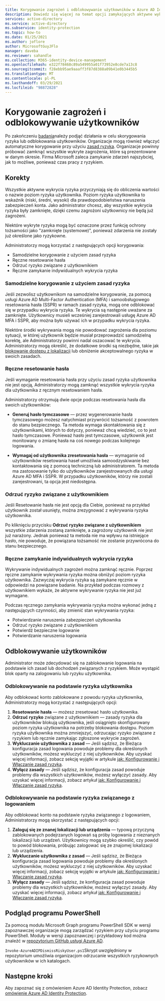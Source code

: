 ```yaml
---
title: Korygowanie zagrożeń i odblokowywanie użytkowników w Azure AD Identity Protection
description: Dowiedz się więcej na temat opcji zamykających aktywne wykrywania zagrożeń.
services: active-directory
ms.service: active-directory
ms.subservice: identity-protection
ms.topic: how-to
ms.date: 01/25/2021
ms.author: joflore
author: MicrosoftGuyJFlo
manager: daveba
ms.reviewer: sahandle
ms.collection: M365-identity-device-management
ms.openlocfilehash: e322f78468c89a549955a01f73952e8cde7a13c8
ms.sourcegitcommit: f28ebb95ae9aaaff3f87d8388a09b41e0b3445b5
ms.translationtype: MT
ms.contentlocale: pl-PL
ms.lasthandoff: 03/29/2021
ms.locfileid: "98872828"
---
```

# <a name="remediate-risks-and-unblock-users"></a>Korygowanie zagrożeń i odblokowywanie użytkowników

Po zakończeniu [badania](howto-identity-protection-investigate-risk.md)należy podjąć działania w celu skorygowania ryzyka lub odblokowania użytkowników. Organizacje mogą również włączyć automatyczne korygowanie przy użyciu [zasad ryzyka](howto-identity-protection-configure-risk-policies.md). Organizacje powinny próbować zamknąć wszystkie wykryte zagrożenia, które są prezentowane w danym okresie. Firma Microsoft zaleca zamykanie zdarzeń najszybciej, jak to możliwe, ponieważ czas pracy z ryzykiem.

## <a name="remediation"></a>Korekty

Wszystkie aktywne wykrycia ryzyka przyczyniają się do obliczenia wartości o nazwie poziom ryzyka użytkownika. Poziom ryzyka użytkownika to wskaźnik (niski, średni, wysoki) dla prawdopodobieństwa naruszenia zabezpieczeń konta. Jako administrator chcesz, aby wszystkie wykrycia ryzyka były zamknięte, dzięki czemu zagrożoni użytkownicy nie będą już zagrożeni.

Niektóre wykryte ryzyka mogą być oznaczone przez funkcję ochrony tożsamości jako "zamknięte (systemowe)", ponieważ zdarzenia nie zostały już określone jako ryzykowne.

Administratorzy mogą korzystać z następujących opcji korygowania:

- Samodzielne korygowanie z użyciem zasad ryzyka
- Ręczne resetowanie hasła
- Odrzuć ryzyko związane z użytkownikiem
- Ręczne zamykanie indywidualnych wykrycia ryzyka

### <a name="self-remediation-with-risk-policy"></a>Samodzielne korygowanie z użyciem zasad ryzyka

Jeśli zezwolisz użytkownikom na samodzielne korygowanie, za pomocą usługi Azure AD Multi-Factor Authentication (MFA) i samoobsługowego resetowania hasła (SSPR) w ramach zasad ryzyka, mogą one odblokować się w przypadku wykrycia ryzyka. Te wykrycia są następnie uważane za zamknięte. Użytkownicy musieli wcześniej zarejestrowali usługę Azure AD MFA i SSPR, aby można było używać ich w przypadku wykrycia ryzyka.

Niektóre środki wykrywania mogą nie powodować zagrożenia dla poziomu sytuacji, w której użytkownik będzie musiał przeprowadzić samodzielną korektę, ale Administratorzy powinni nadal oszacować te wykrycia. Administratorzy mogą określić, że dodatkowe środki są niezbędne, takie jak [blokowanie dostępu z lokalizacji](../conditional-access/howto-conditional-access-policy-location.md) lub obniżenie akceptowalnego ryzyka w swoich zasadach.

### <a name="manual-password-reset"></a>Ręczne resetowanie hasła

Jeśli wymaganie resetowania hasła przy użyciu zasad ryzyka użytkownika nie jest opcją, Administratorzy mogą zamknąć wszystkie wykrycia ryzyka dla użytkownika z ręcznym resetowaniem hasła.

Administratorzy otrzymują dwie opcje podczas resetowania hasła dla swoich użytkowników:

- **Generuj hasło tymczasowe** — przez wygenerowanie hasła tymczasowego możesz natychmiast przywrócić tożsamość z powrotem do stanu bezpiecznego. Ta metoda wymaga skontaktowania się z użytkownikami, których to dotyczy, ponieważ chcą wiedzieć, co to jest hasło tymczasowe. Ponieważ hasło jest tymczasowe, użytkownik jest monitowany o zmianę hasła na coś nowego podczas kolejnego logowania.

- **Wymagaj od użytkownika zresetowania hasła** — wymaganie od użytkowników resetowania haseł umożliwia samoodzyskiwanie bez kontaktowania się z pomocą techniczną lub administratorem. Ta metoda ma zastosowanie tylko do użytkowników zarejestrowanych dla usługi Azure AD MFA i SSPR. W przypadku użytkowników, którzy nie zostali zarejestrowani, ta opcja jest niedostępna.

### <a name="dismiss-user-risk"></a>Odrzuć ryzyko związane z użytkownikiem

Jeśli Resetowanie hasła nie jest opcją dla Ciebie, ponieważ na przykład użytkownik został usunięty, można zrezygnować z wykrywania ryzyka użytkownika.

Po kliknięciu przycisku **Odrzuć ryzyko związane z użytkownikiem** wszystkie zdarzenia zostaną zamknięte, a zagrożony użytkownik nie jest już narażony. Jednak ponieważ ta metoda nie ma wpływu na istniejące hasło, nie powoduje, że powiązana tożsamość nie zostanie przywrócona do stanu bezpiecznego. 

### <a name="close-individual-risk-detections-manually"></a>Ręczne zamykanie indywidualnych wykrycia ryzyka

Wykrywanie indywidualnych zagrożeń można zamknąć ręcznie. Poprzez ręczne zamykanie wykrywania ryzyka można obniżyć poziom ryzyka użytkownika. Zazwyczaj wykrycia ryzyka są zamykane ręcznie w odpowiedzi na powiązane badanie. Na przykład podczas rozmowy z użytkownikiem wykaże, że aktywne wykrywanie ryzyka nie jest już wymagane. 
 
Podczas ręcznego zamykania wykrywania ryzyka można wykonać jedną z następujących czynności, aby zmienić stan wykrywania ryzyka:

- Potwierdzanie naruszenia zabezpieczeń użytkownika
- Odrzuć ryzyko związane z użytkownikiem
- Potwierdź bezpieczne logowanie
- Potwierdzanie naruszenia logowania

## <a name="unblocking-users"></a>Odblokowywanie użytkowników

Administrator może zdecydować się na zablokowanie logowania na podstawie ich zasad lub dochodzeń związanych z ryzykiem. Może wystąpić blok oparty na zalogowaniu lub ryzyku użytkownika.

### <a name="unblocking-based-on-user-risk"></a>Odblokowywanie na podstawie ryzyka użytkownika

Aby odblokować konto zablokowane z powodu ryzyka użytkownika, Administratorzy mogą korzystać z następujących opcji:

1. **Resetowanie hasła** — możesz zresetować hasło użytkownika.
1. **Odrzuć ryzyko** związane z użytkownikiem — zasady ryzyka dla użytkowników blokują użytkownika, jeśli osiągnięto skonfigurowany poziom ryzyka użytkownika na potrzeby blokowania dostępu. Poziom ryzyka użytkownika można zmniejszyć, odrzucając ryzyko związane z ryzykiem lub ręcznie zamykając zgłoszone wykrycie zagrożeń.
1. **Wykluczanie użytkownika z zasad** — Jeśli sądzisz, że Bieżąca konfiguracja zasad logowania powoduje problemy dla określonych użytkowników, możesz wykluczyć z niej użytkowników. Aby uzyskać więcej informacji, zobacz sekcję wyjątki w artykule [jak: Konfigurowanie i Włączanie zasad ryzyka](howto-identity-protection-configure-risk-policies.md#exclusions).
1. **Wyłącz zasady** — Jeśli sądzisz, że konfiguracja zasad powoduje problemy dla wszystkich użytkowników, możesz wyłączyć zasady. Aby uzyskać więcej informacji, zobacz artykuł [jak: Konfigurowanie i Włączanie zasad ryzyka](howto-identity-protection-configure-risk-policies.md).

### <a name="unblocking-based-on-sign-in-risk"></a>Odblokowywanie na podstawie ryzyka związanego z logowaniem

Aby odblokować konto na podstawie ryzyka związanego z logowaniem, Administratorzy mogą skorzystać z następujących opcji:

1. **Zaloguj się ze znanej lokalizacji lub urządzenia** — typową przyczyną zablokowanych podejrzanych logowań są próby logowania z nieznanych lokalizacji lub urządzeń. Użytkownicy mogą szybko określić, czy powód to powód blokowania, próbując zalogować się ze znajomej lokalizacji lub urządzenia.
1. **Wykluczanie użytkownika z zasad** — Jeśli sądzisz, że Bieżąca konfiguracja zasad logowania powoduje problemy dla określonych użytkowników, możesz wykluczyć z niej użytkowników. Aby uzyskać więcej informacji, zobacz sekcję wyjątki w artykule [jak: Konfigurowanie i Włączanie zasad ryzyka](howto-identity-protection-configure-risk-policies.md#exclusions).
1. **Wyłącz zasady** — Jeśli sądzisz, że konfiguracja zasad powoduje problemy dla wszystkich użytkowników, możesz wyłączyć zasady. Aby uzyskać więcej informacji, zobacz artykuł [jak: Konfigurowanie i Włączanie zasad ryzyka](howto-identity-protection-configure-risk-policies.md).

## <a name="powershell-preview"></a>Podgląd programu PowerShell

Za pomocą modułu Microsoft Graph programu PowerShell SDK w wersji zapoznawczej organizacje mogą zarządzać ryzykiem przy użyciu programu PowerShell. Moduły w wersji zapoznawczej i przykładowy kod można znaleźć w [repozytorium GitHub usługi Azure AD](https://github.com/AzureAD/IdentityProtectionTools). 

`Invoke-AzureADIPDismissRiskyUser.ps1`Skrypt uwzględniony w repozytorium umożliwia organizacjom odrzucanie wszystkich ryzykownych użytkowników w ich katalogach.

## <a name="next-steps"></a>Następne kroki

Aby zapoznać się z omówieniem Azure AD Identity Protection, zobacz [omówienie Azure AD Identity Protection](overview-identity-protection.md).
